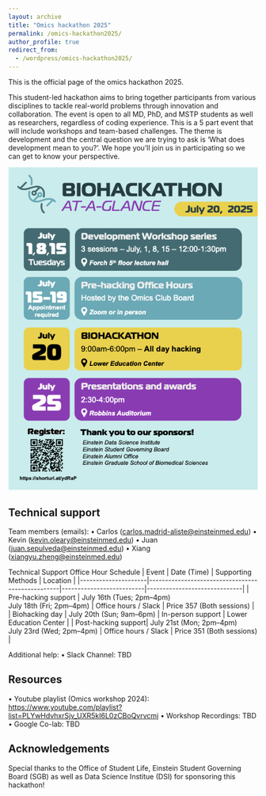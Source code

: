 ```yaml
---
layout: archive
title: "Omics hackathon 2025"
permalink: /omics-hackathon2025/
author_profile: true
redirect_from:
  - /wordpress/omics-hackathon2025/
---
```



This is the official page of the omics hackathon 2025.

This student-led hackathon aims to bring together participants from various disciplines to tackle real-world problems through innovation and collaboration. The event is open to all MD, PhD, and MSTP students as well as researchers, regardless of coding experience. This is a 5 part event that will include workshops and team-based challenges. The theme is development and the central question we are trying to ask is ‘What does development mean to you?’. We hope you’ll join us in participating so we can get to know your perspective.


 ![Omics Hackathon Flyer](/images/Biohackathon_Flyer.png)



## Technical support 

Team members (emails):
•	Carlos (carlos.madrid-aliste@einsteinmed.edu)
•	Kevin (kevin.oleary@einsteinmed.edu)
•	Juan (juan.sepulveda@einsteinmed.edu)
•	Xiang (xiangyu.zheng@einsteinmed.edu)



Technical Support Office Hour Schedule
| Event               | Date (Time)                                      | Supporting Methods      | Location                     |
|---------------------|--------------------------------------------------|--------------------------|------------------------------|
| Pre-hacking support | July 16th (Tues; 2pm–4pm)  
                    July 18th (Fri; 2pm–4pm) | Office hours / Slack      | Price 357 (Both sessions) |
| Biohacking day      | July 20th (Sun; 9am–6pm)                      | In-person support        | Lower Education Center       |
| Post-hacking support| July 21st (Mon; 2pm–4pm)  
                    July 23rd (Wed; 2pm–4pm) | Office hours / Slack      | Price 351 (Both sessions) |


Additional help:
•	Slack Channel: TBD

## Resources
•	Youtube playlist (Omics workshop 2024): https://www.youtube.com/playlist?list=PLYwHdvhxrSjv_UXR5kI6L0zCBoQvrvcmj
•	Workshop Recordings: TBD
•	Google Co-lab: TBD


## Acknowledgements

Special thanks to the Office of Student Life, Einstein Student Governing Board (SGB) as well as Data Science Institue (DSI) for sponsoring this hackathon!


